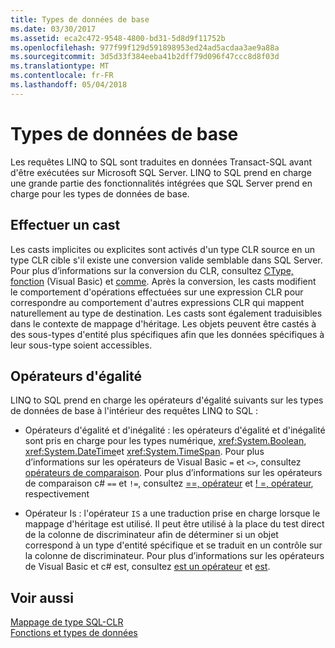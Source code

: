 ```yaml
---
title: Types de données de base
ms.date: 03/30/2017
ms.assetid: eca2c472-9548-4800-bd31-5d8d9f11752b
ms.openlocfilehash: 977f99f129d591898953ed24ad5acdaa3ae9a88a
ms.sourcegitcommit: 3d5d33f384eeba41b2dff79d096f47ccc8d8f03d
ms.translationtype: MT
ms.contentlocale: fr-FR
ms.lasthandoff: 05/04/2018
---
```

# <a name="basic-data-types"></a>Types de données de base
Les requêtes LINQ to SQL sont traduites en données Transact-SQL avant d'être exécutées sur Microsoft SQL Server. LINQ to SQL prend en charge une grande partie des fonctionnalités intégrées que SQL Server prend en charge pour les types de données de base.  
  
## <a name="casting"></a>Effectuer un cast  
 Les casts implicites ou explicites sont activés d'un type CLR source en un type CLR cible s'il existe une conversion valide semblable dans SQL Server. Pour plus d’informations sur la conversion du CLR, consultez [CType, fonction](~/docs/visual-basic/language-reference/functions/ctype-function.md) (Visual Basic) et [comme](~/docs/csharp/language-reference/keywords/as.md). Après la conversion, les casts modifient le comportement d'opérations effectuées sur une expression CLR pour correspondre au comportement d'autres expressions CLR qui mappent naturellement au type de destination. Les casts sont également traduisibles dans le contexte de mappage d'héritage. Les objets peuvent être castés à des sous-types d'entité plus spécifiques afin que les données spécifiques à leur sous-type soient accessibles.  
  
## <a name="equality-operators"></a>Opérateurs d'égalité  
 LINQ to SQL prend en charge les opérateurs d'égalité suivants sur les types de données de base à l'intérieur des requêtes LINQ to SQL :  
  
-   Opérateurs d'égalité et d'inégalité : les opérateurs d'égalité et d'inégalité sont pris en charge pour les types numérique, <xref:System.Boolean>, <xref:System.DateTime>et <xref:System.TimeSpan>. Pour plus d’informations sur les opérateurs de Visual Basic `=` et `<>`, consultez [opérateurs de comparaison](~/docs/visual-basic/language-reference/operators/comparison-operators.md). Pour plus d’informations sur les opérateurs de comparaison c# `==` et `!=`, consultez [==, opérateur](~/docs/csharp/language-reference/operators/equality-comparison-operator.md) et [! =, opérateur](~/docs/csharp/language-reference/operators/not-equal-operator.md), respectivement  
  
-   Opérateur Is : l'opérateur `IS` a une traduction prise en charge lorsque le mappage d'héritage est utilisé. Il peut être utilisé à la place du test direct de la colonne de discriminateur afin de déterminer si un objet correspond à un type d'entité spécifique et se traduit en un contrôle sur la colonne de discriminateur. Pour plus d’informations sur les opérateurs de Visual Basic et c# est, consultez [est un opérateur](~/docs/visual-basic/language-reference/operators/is-operator.md) et [est](~/docs/csharp/language-reference/keywords/is.md).  
  
## <a name="see-also"></a>Voir aussi  
 [Mappage de type SQL-CLR](../../../../../../docs/framework/data/adonet/sql/linq/sql-clr-type-mapping.md)  
 [Fonctions et types de données](../../../../../../docs/framework/data/adonet/sql/linq/data-types-and-functions.md)
